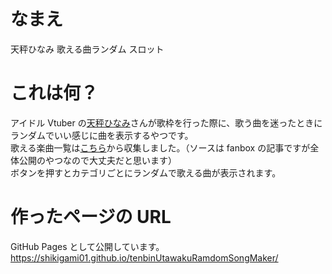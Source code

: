 # なまえ

天秤ひなみ 歌える曲ランダム スロット

# これは何？

アイドル Vtuber の[天秤ひなみ](https://www.youtube.com/@tenbin173)さんが歌枠を行った際に、歌う曲を迷ったときにランダムでいい感じに曲を表示するやつです。
<br>
歌える楽曲一覧は[こちら](https://tenbin173.fanbox.cc/posts/2966534)から収集しました。（ソースは fanbox の記事ですが全体公開のやつなので大丈夫だと思います）
<br>
ボタンを押すとカテゴリごとにランダムで歌える曲が表示されます。

# 作ったページの URL

GitHub Pages として公開しています。
<br>
https://shikigami01.github.io/tenbinUtawakuRamdomSongMaker/
